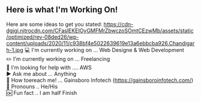 ## Here is what I'm Working On!

Here are some ideas to get you stated:
https://cdn-dgjgi.nitrocdn.com/CFaslEKEIOyGMFMrZbwczoSOmtCEzwMb/assets/static/optimized/rev-08ded26/wp-content/uploads/2020/11/c938bf4e5022639619e13a6ebbcba926.Chandigarh-1.jpg
:computer: I'm currently working on ... Web Designe & Web Development <br>
:pencil2: I'm currently working on ... Freelancing<br>
:mag_right: I'm looking for help with .... AWS<br>
:arrow_forward: Ask me about ... Anything<br>
:paperclip: How toereach me! ... Gainsboro Infotech (https://gainsboroinfotech.com/)<br>
:busts_in_silhouette: Pronouns .. He/His<br>
:ok: Fun fact .. I am half Finish<br>
